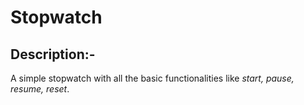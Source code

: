 # Stopwatch

## Description:-

A simple stopwatch with all the basic functionalities like *start, pause, resume, reset*.
